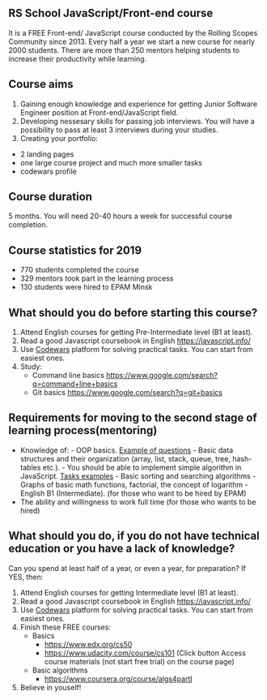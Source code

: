 ## RS School JavaScript/Front-end course

It is a FREE Front-end/ JavaScript course conducted by the Rolling Scopes Community since 2013.
Every half a year we start a new course for nearly 2000 students. There are more than 250 mentors helping students to increase their productivity while learning.

## Course aims

1. Gaining enough knowledge and experience for getting Junior Software Engineer position at Front-end/JavaScript field.
1. Developing nessesary skills for passing job interviews. You will have a possibility to pass at least 3 interviews during your studies.
1. Creating your portfolio:

- 2 landing pages
- one large course project and much more smaller tasks
- codewars profile

## Course duration

5 months. You will need 20-40 hours a week for successful course completion.

## Course statistics for 2019

- 770 students completed the course
- 329 mentors took part in the learning process
- 130 students were hired to EPAM Minsk

## What should you do before starting this course?

1. Attend English courses for getting Pre-Intermediate level (B1 at least).
1. Read a good Javascript coursebook in English https://javascript.info/
1. Use [Codewars](http://www.codewars.com/dashboard) platform for solving practical tasks. You can start from easiest ones.
1. Study:
   - Command line basics https://www.google.com/search?q=command+line+basics
   - Git basics https://www.google.com/search?q=git+basics

## Requirements for moving to the second stage of learning process(mentoring)

- Knowledge of: - OOP basics. [Example of questions](https://www.freecodecamp.org/news/object-oriented-programming-concepts-21bb035f7260/) - Basic data structures and their organization (array, list, stack, queue, tree, hash-tables etc.). - You should be able to implement simple algorithm in JavaScript. [Tasks examples](http://www.codewars.com/kata/search/java?q=&r%5B%5D=-7&tags=Algorithms&beta=false) - Basic sorting and searching algorithms - Graphs of basic math functions, factorial, the concept of logarithm - English B1 (Intermediate). (for those who want to be hired by EPAM)
- The ability and willingness to work full time (for those who wants to be hired)

## What should you do, if you do not have technical education or you have a lack of knowledge?

Can you spend at least half of a year, or even a year, for preparation?
If YES, then:

1. Attend English courses for getting Intermediate level (B1 at least).
1. Read a good Javascript coursebook in English https://javascript.info/
1. Use [Codewars](http://www.codewars.com/dashboard) platform for solving practical tasks. You can start from easiest ones.
1. Finish these FREE courses:
   - Basics
     - https://www.edx.org/cs50
     - https://www.udacity.com/course/cs101 (Click button Access course materials (not start free trial) on the course page)
   - Basic algorithms
     - https://www.coursera.org/course/algs4partI
1. Believe in youself!
